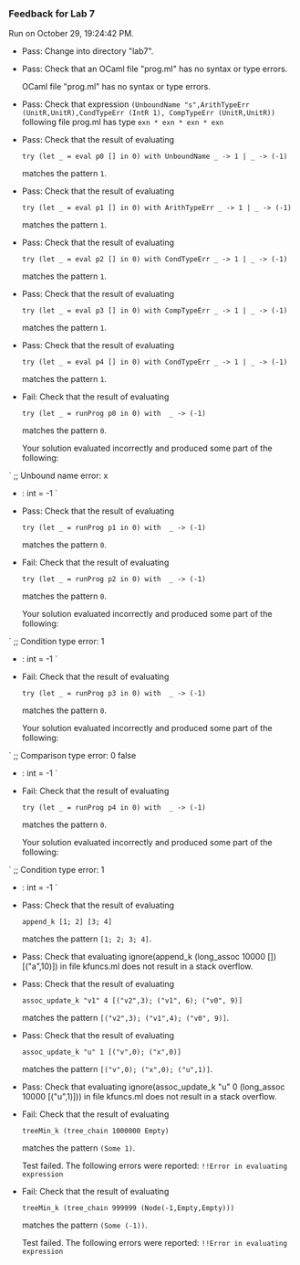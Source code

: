 ### Feedback for Lab 7

Run on October 29, 19:24:42 PM.

+ Pass: Change into directory "lab7".

+ Pass: Check that an OCaml file "prog.ml" has no syntax or type errors.

    OCaml file "prog.ml" has no syntax or type errors.



+ Pass: Check that expression `(UnboundName "s",ArithTypeErr (UnitR,UnitR),CondTypeErr (IntR 1), CompTypeErr (UnitR,UnitR))` following file prog.ml has type `exn * exn * exn * exn`

+ Pass: 
Check that the result of evaluating
   ```
   try (let _ = eval p0 [] in 0) with UnboundName _ -> 1 | _ -> (-1)
   ```
   matches the pattern `1`.

   




+ Pass: 
Check that the result of evaluating
   ```
   try (let _ = eval p1 [] in 0) with ArithTypeErr _ -> 1 | _ -> (-1)
   ```
   matches the pattern `1`.

   




+ Pass: 
Check that the result of evaluating
   ```
   try (let _ = eval p2 [] in 0) with CondTypeErr _ -> 1 | _ -> (-1)
   ```
   matches the pattern `1`.

   




+ Pass: 
Check that the result of evaluating
   ```
   try (let _ = eval p3 [] in 0) with CompTypeErr _ -> 1 | _ -> (-1)
   ```
   matches the pattern `1`.

   




+ Pass: 
Check that the result of evaluating
   ```
   try (let _ = eval p4 [] in 0) with CondTypeErr _ -> 1 | _ -> (-1)
   ```
   matches the pattern `1`.

   




+ Fail: 
Check that the result of evaluating
   ```
   try (let _ = runProg p0 in 0) with  _ -> (-1)
   ```
   matches the pattern `0`.

   


   Your solution evaluated incorrectly and produced some part of the following:

 ` ;;
Unbound name error: x
- : int = -1
`


+ Pass: 
Check that the result of evaluating
   ```
   try (let _ = runProg p1 in 0) with  _ -> (-1)
   ```
   matches the pattern `0`.

   




+ Fail: 
Check that the result of evaluating
   ```
   try (let _ = runProg p2 in 0) with  _ -> (-1)
   ```
   matches the pattern `0`.

   


   Your solution evaluated incorrectly and produced some part of the following:

 ` ;;
Condition type error: 1
- : int = -1
`


+ Fail: 
Check that the result of evaluating
   ```
   try (let _ = runProg p3 in 0) with  _ -> (-1)
   ```
   matches the pattern `0`.

   


   Your solution evaluated incorrectly and produced some part of the following:

 ` ;;
Comparison type error: 0 false
- : int = -1
`


+ Fail: 
Check that the result of evaluating
   ```
   try (let _ = runProg p4 in 0) with  _ -> (-1)
   ```
   matches the pattern `0`.

   


   Your solution evaluated incorrectly and produced some part of the following:

 ` ;;
Condition type error: 1
- : int = -1
`


+ Pass: 
Check that the result of evaluating
   ```
   append_k [1; 2] [3; 4]
   ```
   matches the pattern `[1; 2; 3; 4]`.

   




+ Pass: Check that evaluating ignore(append_k (long_assoc 10000 []) [("a",10)]) in file kfuncs.ml does not result in a stack overflow.

+ Pass: 
Check that the result of evaluating
   ```
   assoc_update_k "v1" 4 [("v2",3); ("v1", 6); ("v0", 9)]
   ```
   matches the pattern `[("v2",3); ("v1",4); ("v0", 9)]`.

   




+ Pass: 
Check that the result of evaluating
   ```
   assoc_update_k "u" 1 [("v",0); ("x",0)]
   ```
   matches the pattern `[("v",0); ("x",0); ("u",1)]`.

   




+ Pass: Check that evaluating ignore(assoc_update_k "u" 0 (long_assoc 10000 [("u",1)])) in file kfuncs.ml does not result in a stack overflow.

+ Fail: 
Check that the result of evaluating
   ```
   treeMin_k (tree_chain 1000000 Empty)
   ```
   matches the pattern `(Some 1)`.

   


   Test failed. The following errors were reported:
`!!Error in evaluating expression`

+ Fail: 
Check that the result of evaluating
   ```
   treeMin_k (tree_chain 999999 (Node(-1,Empty,Empty)))
   ```
   matches the pattern `(Some (-1))`.

   


   Test failed. The following errors were reported:
`!!Error in evaluating expression`

